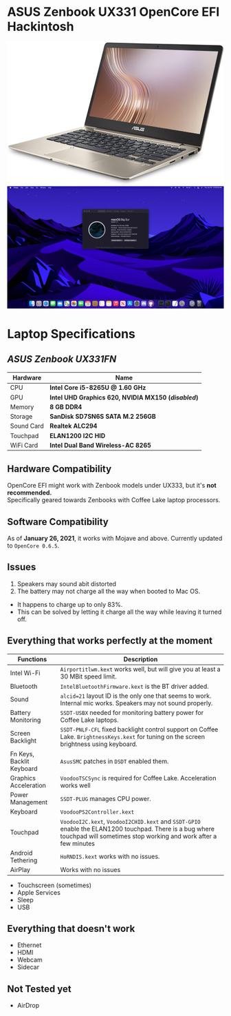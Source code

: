 # ASUS Zenbook UX331 OpenCore EFI Hackintosh
![](images/Zenbook.jpg)
![](images/AboutthisMac.png)

# Laptop Specifications

## *ASUS Zenbook UX331FN*
| Hardware                 | Name                                                     |
| ----------- | ----------------------------|
| CPU            | **Intel Core i5-8265U @ 1.60 GHz** |
| GPU    | **Intel UHD Graphics 620, NVIDIA MX150 (*disabled*)** |
| Memory | **8 GB DDR4** |
| Storage | **SanDisk SD7SN6S SATA M.2 256GB** |
| Sound Card     | **Realtek ALC294** |
| Touchpad     | **ELAN1200 I2C HID** |
| WiFi Card     | **Intel Dual Band Wireless-AC 8265** |

## Hardware Compatibility
OpenCore EFI might work with Zenbook models under UX333, but it's **not recommended.**     
Specifically geared towards Zenbooks with Coffee Lake laptop processors.

## Software Compatibility
As of **January 26, 2021**, it works with Mojave and above. Currently updated to `OpenCore 0.6.5`.

## Issues
1. Speakers may sound abit distorted
2. The battery may not charge all the way when booted to Mac OS. 
- It happens to charge up to only 83%. 
- This can be solved by letting it charge all the way while leaving it turned off.

## Everything that works perfectly at the moment
| Functions                 | Description                                                     |
| ----------- | ----------------------------|
| Intel Wi-Fi            | `Airportitlwm.kext` works well, but will give you at least a 30 MBit speed limit. |
| Bluetooth    | `IntelBluetoothFirmware.kext` is the BT driver added. |
| Sound | `alcid=21` layout ID is the only one that seems to work. Internal mic works. Speakers may not sound properly.  |
| Battery Monitoring | `SSDT-USBX` needed for monitoring battery power for Coffee Lake laptops. |
| Screen Backlight     | `SSDT-PNLF-CFL` fixed backlight control support on Coffee Lake. `BrightnessKeys.kext` for tuning on the screen brightness using keyboard. |
| Fn Keys, Backlit Keyboard     | `AsusSMC` patches in `DSDT` enabled them.  |
| Graphics Acceleration     | `VoodooTSCSync` is required for Coffee Lake. Acceleration works well  |
| Power Management     | `SSDT-PLUG` manages CPU power.   |
| Keyboard     | `VoodooPS2Controller.kext`  |
| Touchpad     | `VoodooI2C.kext`, `VoodooI2CHID.kext` and `SSDT-GPIO` enable the ELAN1200 touchpad. There is a bug where touchpad will sometimes stop working and work after a few minutes |
| Android Tethering     | `HoRNDIS.kext` works with no issues. |
| AirPlay     | Works with no issues  |

- Touchscreen (sometimes)
- Apple Services  
- Sleep
- USB

## Everything that doesn't work
- Ethernet  
- HDMI  
- Webcam
- Sidecar

## Not Tested yet
- AirDrop
